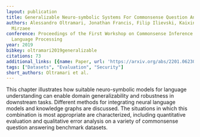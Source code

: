 ```yaml
---
layout: publication
title: Generalizable Neuro-symbolic Systems For Commonsense Question Answering
authors: Alessandro Oltramari, Jonathan Francis, Filip Ilievski, Kaixin Ma, Roshanak
  Mirzaee
conference: Proceedings of the First Workshop on Commonsense Inference in Natural
  Language Processing
year: 2019
bibkey: oltramari2019generalizable
citations: 73
additional_links: [{name: Paper, url: 'https://arxiv.org/abs/2201.06230'}]
tags: ["Datasets", "Evaluation", "Security"]
short_authors: Oltramari et al.
---
```

This chapter illustrates how suitable neuro-symbolic models for language
understanding can enable domain generalizability and robustness in downstream
tasks. Different methods for integrating neural language models and knowledge
graphs are discussed. The situations in which this combination is most
appropriate are characterized, including quantitative evaluation and
qualitative error analysis on a variety of commonsense question answering
benchmark datasets.